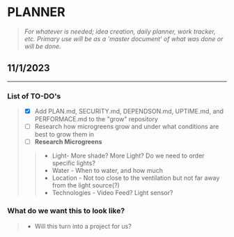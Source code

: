 # **PLANNER** 
> *For whatever is needed; idea creation, daily planner, work tracker, etc. Primary use will be as a 'master document' of what was done or will be done.*
## 11/1/2023
---
### List of TO-DO's
> - [x] Add PLAN.md, SECURITY.md, DEPENDSON.md, UPTIME.md, and PERFORMACE.md to the "grow" repository
> - [ ] Research how microgreens grow and under what conditions are best to grow them in
> - [ ] **Research Microgreens**
> > * Light- More shade? More Light? Do we need to order specific lights?
> > * Water - When to water, and how much
> > * Location - Not too close to the ventilation but not far away from the light source(?)
> > * Technologies - Video Feed? Light sensor? 
### What do we want this to look like?
> - Will this turn into a project for us? 
